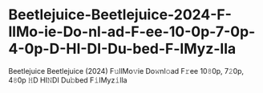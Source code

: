 # Beetlejuice-Beetlejuice-2024-F-llMo-ie-Do-nl-ad-F-ee-10-0p-7-0p-4-0p-D-HI-DI-Du-bed-F-lMyz-lla
Beetlejuice Beetlejuice (2024) F𝚞llMo𝚟ie Do𝚠nl𝚘ad F𝚛ee 10𝟾0p, 7𝟸0p, 4𝟾0p 𝙷D HI𝙽DI Du𝚋bed F𝚒lMyz𝚒lla
